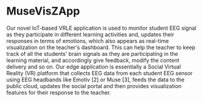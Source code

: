 # MuseVisZApp
Our novel IoT-based VRLE application is used to monitor student EEG signal as they participate in different learning activities and, updates their responses in terms of emotions, which also appears as real-time visualization on the teacher's dashboard. This can help the teacher to keep track of all the students' brain signals as they are participating in the learning material, and accordingly give feedback, modify the content delivery and so on. Our edge application is essentially a Social Virtual Reality (VR) platform that collects EEG data from each student EEG sensor using EEG headbands like Emotiv [2] or Muse [3], feeds the data to the public cloud, updates the social portal and then provides visualization features for their response to the teacher. 
